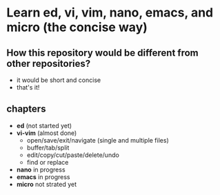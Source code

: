 # Learn ed, vi, vim, nano, emacs, and micro (the concise way)

## How this repository would be different from other repositories?
- it would be short and concise
- that's it!

## chapters
- **ed** (not started yet)
- **vi-vim** (almost done)
	- open/save/exit/navigate (single and multiple files)
	- buffer/tab/split
	- edit/copy/cut/paste/delete/undo
	- find or replace
- **nano** in progress
- **emacs** in progress
- **micro** not strated yet


